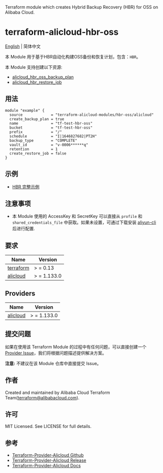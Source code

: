 Terraform module which creates Hybrid Backup Recovery (HBR) for OSS on Alibaba Cloud.

terraform-alicloud-hbr-oss
=====================================================================

[English](https://github.com/terraform-alicloud-modules/terraform-alicloud-hbr-oss/blob/main/README.md) | 简体中文

本 Module 用于基于HBR自动化构建OSS备份和恢复计划，包含：`HBR`。

本 Module 支持创建以下资源:

* [alicloud_hbr_oss_backup_plan](https://registry.terraform.io/providers/aliyun/alicloud/latest/docs/resources/hbr_oss_backup_plan)
* [alicloud_hbr_restore_job](https://registry.terraform.io/providers/aliyun/alicloud/latest/docs/resources/hbr_restore_job)

## 用法

```hcl
module "example" {
  source             = "terraform-alicloud-modules/hbr-oss/alicloud"
  create_backup_plan = true
  name               = "tf-test-hbr-oss"
  bucket             = "tf-test-hbr-oss"
  prefix             = "/"
  schedule           = "I|1646827682|PT2H"
  backup_type        = "COMPLETE"
  vault_id           = "v-0006******q"
  retention          = 1
  create_restore_job = false
}
```

## 示例

* [HBR 完整示例](https://github.com/terraform-alicloud-modules/terraform-alicloud-hbr-oss/tree/main/examples/complete)

## 注意事项

* 本 Module 使用的 AccessKey 和 SecretKey 可以直接从 `profile` 和 `shared_credentials_file`
  中获取。如果未设置，可通过下载安装 [aliyun-cli](https://github.com/aliyun/aliyun-cli#installation) 后进行配置.

## 要求

| Name | Version |
|------|---------|
| <a name="requirement_terraform"></a> [terraform](#requirement\_terraform) | > = 0.13 |
| <a name="requirement_alicloud"></a> [alicloud](#requirement\_alicloud) | > = 1.133.0 |

## Providers

| Name | Version |
|------|---------|
| <a name="provider_alicloud"></a> [alicloud](#provider\_alicloud) | > = 1.133.0 |

## 提交问题

如果在使用该 Terraform Module
的过程中有任何问题，可以直接创建一个 [Provider Issue](https://github.com/aliyun/terraform-provider-alicloud/issues/new)，我们将根据问题描述提供解决方案。

**注意:** 不建议在该 Module 仓库中直接提交 Issue。

## 作者

Created and maintained by Alibaba Cloud Terraform Team(terraform@alibabacloud.com).

## 许可

MIT Licensed. See LICENSE for full details.

## 参考

* [Terraform-Provider-Alicloud Github](https://github.com/aliyun/terraform-provider-alicloud)
* [Terraform-Provider-Alicloud Release](https://releases.hashicorp.com/terraform-provider-alicloud/)
* [Terraform-Provider-Alicloud Docs](https://registry.terraform.io/providers/aliyun/alicloud/latest/docs)
